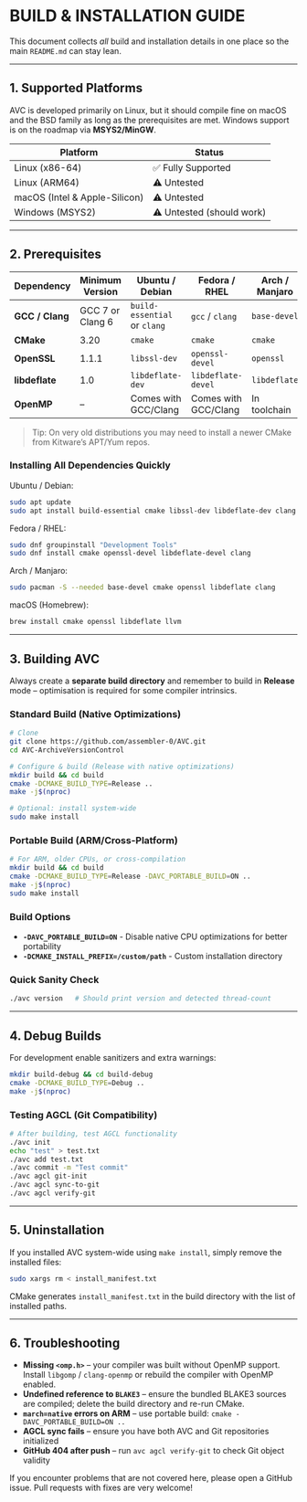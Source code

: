 # BUILD & INSTALLATION GUIDE

This document collects *all* build and installation details in one place so the main `README.md` can stay lean.

---

## 1. Supported Platforms

AVC is developed primarily on Linux, but it should compile fine on macOS and the BSD family as long as the prerequisites are met.  Windows support is on the roadmap via **MSYS2/MinGW**.

| Platform | Status                    |
|----------|---------------------------|
| Linux (x86-64) | ✅ Fully Supported         |
| Linux (ARM64)  | ⚠️ Untested               |
| macOS (Intel & Apple-Silicon) | ⚠️ Untested               |
| Windows (MSYS2) | ⚠️ Untested (should work) |

---

## 2. Prerequisites

| Dependency | Minimum Version | Ubuntu / Debian | Fedora / RHEL | Arch / Manjaro |
|------------|-----------------|-----------------|---------------|----------------|
| **GCC / Clang** | GCC 7  or Clang 6 | `build-essential` or `clang` | `gcc` / `clang` | `base-devel` |
| **CMake** | 3.20 | `cmake` | `cmake` | `cmake` |
| **OpenSSL** | 1.1.1 | `libssl-dev` | `openssl-devel` | `openssl` |
| **libdeflate** | 1.0 | `libdeflate-dev` | `libdeflate-devel` | `libdeflate` |
| **OpenMP** | – | Comes with GCC/Clang | Comes with GCC/Clang | In toolchain |

> Tip: On very old distributions you may need to install a newer CMake from Kitware’s APT/Yum repos.

### Installing All Dependencies Quickly

Ubuntu / Debian:
```bash
sudo apt update
sudo apt install build-essential cmake libssl-dev libdeflate-dev clang
```

Fedora / RHEL:
```bash
sudo dnf groupinstall "Development Tools"
sudo dnf install cmake openssl-devel libdeflate-devel clang
```

Arch / Manjaro:
```bash
sudo pacman -S --needed base-devel cmake openssl libdeflate clang
```

macOS (Homebrew):
```bash
brew install cmake openssl libdeflate llvm
```

---

## 3. Building AVC

Always create a **separate build directory** and remember to build in **Release** mode – optimisation is required for some compiler intrinsics.

### Standard Build (Native Optimizations)
```bash
# Clone
git clone https://github.com/assembler-0/AVC.git
cd AVC-ArchiveVersionControl

# Configure & build (Release with native optimizations)
mkdir build && cd build
cmake -DCMAKE_BUILD_TYPE=Release ..
make -j$(nproc)

# Optional: install system-wide
sudo make install
```

### Portable Build (ARM/Cross-Platform)
```bash
# For ARM, older CPUs, or cross-compilation
mkdir build && cd build
cmake -DCMAKE_BUILD_TYPE=Release -DAVC_PORTABLE_BUILD=ON ..
make -j$(nproc)
sudo make install
```

### Build Options
- **`-DAVC_PORTABLE_BUILD=ON`** - Disable native CPU optimizations for better portability
- **`-DCMAKE_INSTALL_PREFIX=/custom/path`** - Custom installation directory

### Quick Sanity Check
```bash
./avc version   # Should print version and detected thread-count
```

---

## 4. Debug Builds

For development enable sanitizers and extra warnings:
```bash
mkdir build-debug && cd build-debug
cmake -DCMAKE_BUILD_TYPE=Debug ..
make -j$(nproc)
```

### Testing AGCL (Git Compatibility)
```bash
# After building, test AGCL functionality
./avc init
echo "test" > test.txt
./avc add test.txt
./avc commit -m "Test commit"
./avc agcl git-init
./avc agcl sync-to-git
./avc agcl verify-git
```

---

## 5. Uninstallation
If you installed AVC system-wide using `make install`, simply remove the installed files:
```bash
sudo xargs rm < install_manifest.txt
```

CMake generates `install_manifest.txt` in the build directory with the list of installed paths.

---

## 6. Troubleshooting

* **Missing `<omp.h>`** – your compiler was built without OpenMP support. Install `libgomp` / `clang-openmp` or rebuild the compiler with OpenMP enabled.
* **Undefined reference to `BLAKE3`** – ensure the bundled BLAKE3 sources are compiled; delete the build directory and re-run CMake.
* **`march=native` errors on ARM** – use portable build: `cmake -DAVC_PORTABLE_BUILD=ON ..`
* **AGCL sync fails** – ensure you have both AVC and Git repositories initialized
* **GitHub 404 after push** – run `avc agcl verify-git` to check Git object validity

If you encounter problems that are not covered here, please open a GitHub issue. Pull requests with fixes are very welcome!
